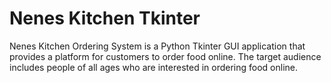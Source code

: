 # Nenes Kitchen Tkinter 
 Nenes Kitchen Ordering System is a Python Tkinter GUI application that provides a platform for customers to order food online. The target audience includes people of all ages who are interested in ordering food online.
